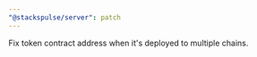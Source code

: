 ```yaml
---
"@stackspulse/server": patch
---
```


Fix token contract address when it's deployed to multiple chains.
